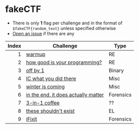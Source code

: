 # fakeCTF

- There is only **1** flag per challenge and in the format of `$fakeCTF{random_text}` unless specified otherwise
- [Open an issue](https://github.com/xenthy/fakeCTF/issues) if there are any

| Index | Challenge                                                                                      | Type      |
| ----: | ---------------------------------------------------------------------------------------------- | --------- |
|     1 | [warmup](https://github.com/xenthy/fakeCTF/tree/master/fakeCTF_1)                              | RE        |
|     2 | [how good is your programming?](https://github.com/xenthy/fakeCTF/tree/master/fakeCTF_2)       | RE        |
|     3 | [off by 1](https://github.com/xenthy/fakeCTF/tree/master/fakeCTF_3)                            | Binary    |
|     4 | [IC what you did there](https://github.com/xenthy/fakeCTF/tree/master/fakeCTF_4)               | Misc      |
|     5 | [winter is coming](https://github.com/xenthy/fakeCTF/tree/master/fakeCTF_5)                    | Misc      |
|     6 | [in the end, it does actually matter](https://github.com/xenthy/fakeCTF/tree/master/fakeCTF_6) | Forensics |
|     7 | [3-in-1 coffee](https://github.com/xenthy/fakeCTF/tree/master/fakeCTF_7)                       | ??        |
|     8 | [these shouldn't exist](https://github.com/xenthy/fakeCTF/tree/master/fakeCTF_8)               | EL        |
|     9 | [iFixit](https://github.com/xenthy/fakeCTF/tree/master/fakeCTF_9)                              | Forensics |